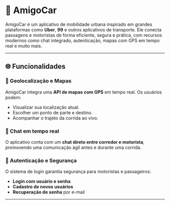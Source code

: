 # 🚗 AmigoCar

AmigoCar é um aplicativo de mobilidade urbana inspirado em grandes plataformas como **Uber**, **99** e outros aplicativos de transporte. Ele conecta passagens e motoristas de forma eficiente, segura e prática, com recursos modernos como chat integrado, autenticação, mapas com GPS em tempo real e muito mais.

---

## 🌐 Funcionalidades

### 📍 Geolocalização e Mapas
AmigoCar integra uma **API de mapas com GPS** em tempo real. Os usuários podem:
- Visualizar sua localização atual.
- Escolher um ponto de parte e destino.
- Acompanhar o trajeto da corrida ao vivo.

### 💬 Chat em tempo real
O aplicativo conta com um **chat direto entre corredor e motorista**, promovendo uma comunicação ágil antes e durante uma corrida.

### 🔐 Autenticação e Segurança
O sistema de login garantia segurança para motoristas e passageiros:
- **Login com usuário e senha**
- **Cadastro de novos usuários**
- **Recuperação de senha** por e-mail

---


